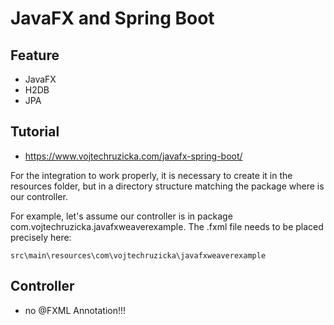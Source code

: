 # JavaFX and Spring Boot

## Feature
* JavaFX
* H2DB
* JPA



## Tutorial

* https://www.vojtechruzicka.com/javafx-spring-boot/


For the integration to work properly, it is necessary to create it in the resources folder,
but in a directory structure matching the package where is our controller.

For example, let's assume our controller is in package com.vojtechruzicka.javafxweaverexample.
The .fxml file needs to be placed precisely here:

    src\main\resources\com\vojtechruzicka\javafxweaverexample
    

## Controller

* no @FXML Annotation!!!  